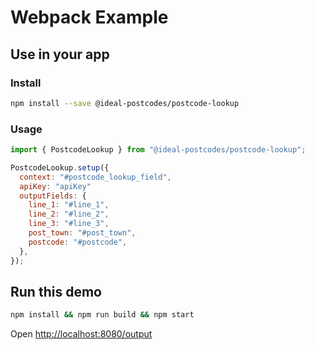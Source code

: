 # Webpack Example

## Use in your app

### Install

```bash
npm install --save @ideal-postcodes/postcode-lookup
```

### Usage

```javascript
import { PostcodeLookup } from "@ideal-postcodes/postcode-lookup";

PostcodeLookup.setup({
  context: "#postcode_lookup_field",
  apiKey: "apiKey"
  outputFields: {
    line_1: "#line_1",
    line_2: "#line_2",
    line_3: "#line_3",
    post_town: "#post_town",
    postcode: "#postcode",
  },
});
```

## Run this demo

```bash
npm install && npm run build && npm start
```

Open [http://localhost:8080/output](http://localhost:8080/output)
